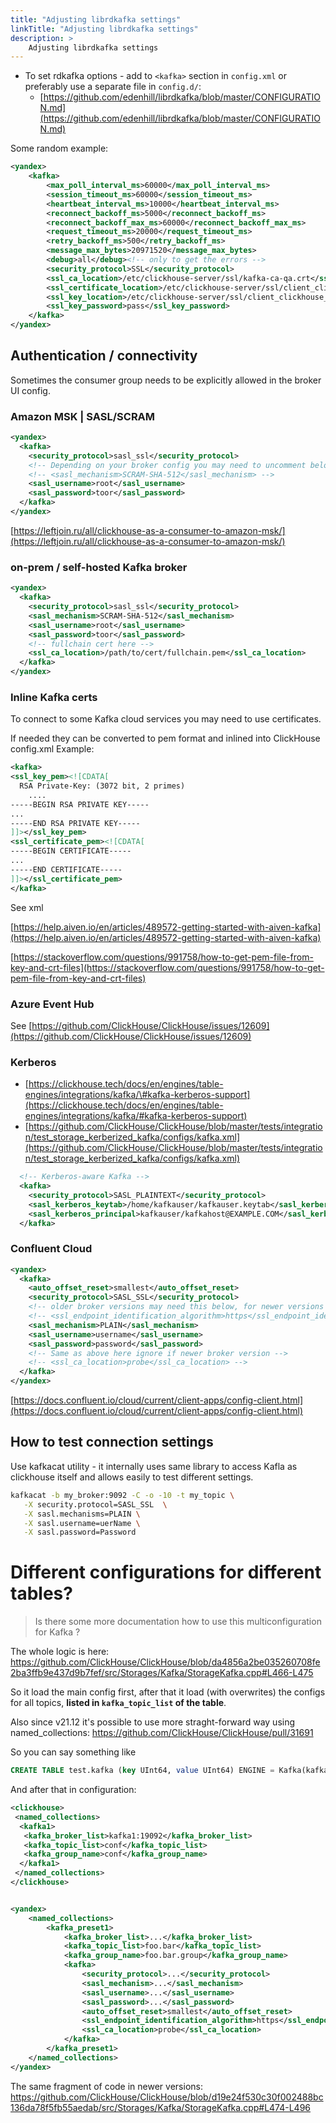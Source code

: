 ```yaml
---
title: "Adjusting librdkafka settings"
linkTitle: "Adjusting librdkafka settings"
description: >
    Adjusting librdkafka settings
---
```

* To set rdkafka options - add to `<kafka>` section in `config.xml` or preferably use a separate file in `config.d/`:
  * [https://github.com/edenhill/librdkafka/blob/master/CONFIGURATION.md](https://github.com/edenhill/librdkafka/blob/master/CONFIGURATION.md)

Some random example:

```xml
<yandex>
    <kafka>
        <max_poll_interval_ms>60000</max_poll_interval_ms>
        <session_timeout_ms>60000</session_timeout_ms>
        <heartbeat_interval_ms>10000</heartbeat_interval_ms>
        <reconnect_backoff_ms>5000</reconnect_backoff_ms>
        <reconnect_backoff_max_ms>60000</reconnect_backoff_max_ms>
        <request_timeout_ms>20000</request_timeout_ms>
        <retry_backoff_ms>500</retry_backoff_ms>
        <message_max_bytes>20971520</message_max_bytes>
        <debug>all</debug><!-- only to get the errors -->
        <security_protocol>SSL</security_protocol>
        <ssl_ca_location>/etc/clickhouse-server/ssl/kafka-ca-qa.crt</ssl_ca_location>
        <ssl_certificate_location>/etc/clickhouse-server/ssl/client_clickhouse_client.pem</ssl_certificate_location>
        <ssl_key_location>/etc/clickhouse-server/ssl/client_clickhouse_client.key</ssl_key_location>
        <ssl_key_password>pass</ssl_key_password>
    </kafka>
</yandex>
```

## Authentication / connectivity

Sometimes the consumer group needs to be explicitly allowed in the broker UI config.

### Amazon MSK | SASL/SCRAM

```xml
<yandex>
  <kafka>
    <security_protocol>sasl_ssl</security_protocol>
    <!-- Depending on your broker config you may need to uncomment below sasl_mechanism -->
    <!-- <sasl_mechanism>SCRAM-SHA-512</sasl_mechanism> -->
    <sasl_username>root</sasl_username>
    <sasl_password>toor</sasl_password>
  </kafka>
</yandex>
```

[https://leftjoin.ru/all/clickhouse-as-a-consumer-to-amazon-msk/](https://leftjoin.ru/all/clickhouse-as-a-consumer-to-amazon-msk/)


### on-prem / self-hosted Kafka broker

```xml
<yandex>
  <kafka>
    <security_protocol>sasl_ssl</security_protocol>
    <sasl_mechanism>SCRAM-SHA-512</sasl_mechanism>
    <sasl_username>root</sasl_username>
    <sasl_password>toor</sasl_password>
    <!-- fullchain cert here -->
    <ssl_ca_location>/path/to/cert/fullchain.pem</ssl_ca_location>   
  </kafka>
</yandex>
```


### Inline Kafka certs

To connect to some Kafka cloud services you may need to use certificates.

If needed they can be converted to pem format and inlined into ClickHouse config.xml
Example:

```xml
<kafka>
<ssl_key_pem><![CDATA[
  RSA Private-Key: (3072 bit, 2 primes)
    ....
-----BEGIN RSA PRIVATE KEY-----
...
-----END RSA PRIVATE KEY-----
]]></ssl_key_pem>
<ssl_certificate_pem><![CDATA[
-----BEGIN CERTIFICATE-----
...
-----END CERTIFICATE-----
]]></ssl_certificate_pem>
</kafka>
```

See xml

[https://help.aiven.io/en/articles/489572-getting-started-with-aiven-kafka](https://help.aiven.io/en/articles/489572-getting-started-with-aiven-kafka)

[https://stackoverflow.com/questions/991758/how-to-get-pem-file-from-key-and-crt-files](https://stackoverflow.com/questions/991758/how-to-get-pem-file-from-key-and-crt-files)

### Azure Event Hub

See [https://github.com/ClickHouse/ClickHouse/issues/12609](https://github.com/ClickHouse/ClickHouse/issues/12609)

### Kerberos

* [https://clickhouse.tech/docs/en/engines/table-engines/integrations/kafka/\#kafka-kerberos-support](https://clickhouse.tech/docs/en/engines/table-engines/integrations/kafka/#kafka-kerberos-support)
* [https://github.com/ClickHouse/ClickHouse/blob/master/tests/integration/test_storage_kerberized_kafka/configs/kafka.xml](https://github.com/ClickHouse/ClickHouse/blob/master/tests/integration/test_storage_kerberized_kafka/configs/kafka.xml)

```xml
  <!-- Kerberos-aware Kafka -->
  <kafka>
    <security_protocol>SASL_PLAINTEXT</security_protocol>
    <sasl_kerberos_keytab>/home/kafkauser/kafkauser.keytab</sasl_kerberos_keytab>
    <sasl_kerberos_principal>kafkauser/kafkahost@EXAMPLE.COM</sasl_kerberos_principal>
  </kafka>
```

### Confluent Cloud

```xml
<yandex>
  <kafka>
    <auto_offset_reset>smallest</auto_offset_reset>
    <security_protocol>SASL_SSL</security_protocol>
    <!-- older broker versions may need this below, for newer versions ignore -->
    <!-- <ssl_endpoint_identification_algorithm>https</ssl_endpoint_identification_algorithm> -->
    <sasl_mechanism>PLAIN</sasl_mechanism>
    <sasl_username>username</sasl_username>
    <sasl_password>password</sasl_password>
    <!-- Same as above here ignore if newer broker version -->
    <!-- <ssl_ca_location>probe</ssl_ca_location> -->
  </kafka>
</yandex>
```

[https://docs.confluent.io/cloud/current/client-apps/config-client.html](https://docs.confluent.io/cloud/current/client-apps/config-client.html)

## How to test connection settings

Use kafkacat utility - it internally uses same library to access Kafla as clickhouse itself and allows easily to test different settings.

```bash
kafkacat -b my_broker:9092 -C -o -10 -t my_topic \
   -X security.protocol=SASL_SSL  \
   -X sasl.mechanisms=PLAIN \
   -X sasl.username=uerName \
   -X sasl.password=Password

```

# Different configurations for different tables?

> Is there some more documentation how to use this multiconfiguration for Kafka ?

The whole logic is here:
https://github.com/ClickHouse/ClickHouse/blob/da4856a2be035260708fe2ba3ffb9e437d9b7fef/src/Storages/Kafka/StorageKafka.cpp#L466-L475
 
So it load the main config first, after that it load (with overwrites) the configs for all topics,  **listed in `kafka_topic_list` of the table**.  
 
Also since v21.12 it's possible to use more straght-forward way using named_collections:
https://github.com/ClickHouse/ClickHouse/pull/31691
 
So you can say something like
 
```sql
CREATE TABLE test.kafka (key UInt64, value UInt64) ENGINE = Kafka(kafka1, kafka_format='CSV');
```
 
And after that in configuration:
 
```xml
<clickhouse>
 <named_collections>
  <kafka1>
   <kafka_broker_list>kafka1:19092</kafka_broker_list>
   <kafka_topic_list>conf</kafka_topic_list>
   <kafka_group_name>conf</kafka_group_name>
  </kafka1>
 </named_collections>
</clickhouse>


<yandex>
    <named_collections>
        <kafka_preset1>
            <kafka_broker_list>...</kafka_broker_list>
            <kafka_topic_list>foo.bar</kafka_topic_list>
            <kafka_group_name>foo.bar.group</kafka_group_name>
            <kafka>
                <security_protocol>...</security_protocol>
                <sasl_mechanism>...</sasl_mechanism>
                <sasl_username>...</sasl_username>
                <sasl_password>...</sasl_password>
                <auto_offset_reset>smallest</auto_offset_reset>
                <ssl_endpoint_identification_algorithm>https</ssl_endpoint_identification_algorithm>
                <ssl_ca_location>probe</ssl_ca_location>
            </kafka>
        </kafka_preset1>
    </named_collections>
</yandex>

```
 
The same fragment of code in newer versions:
https://github.com/ClickHouse/ClickHouse/blob/d19e24f530c30f002488bc136da78f5fb55aedab/src/Storages/Kafka/StorageKafka.cpp#L474-L496

